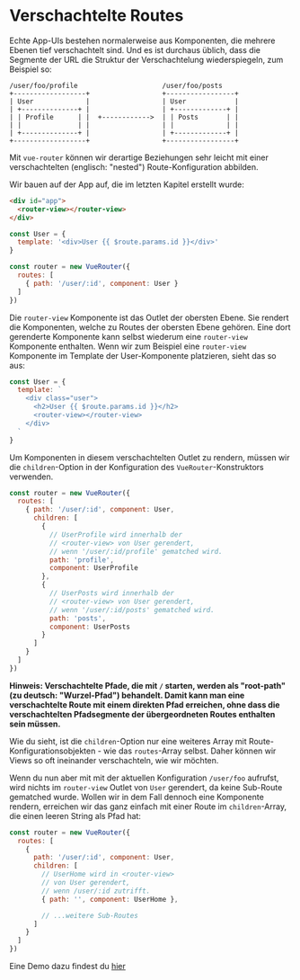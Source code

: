 # Verschachtelte Routes

Echte App-UIs bestehen normalerweise aus Komponenten, die mehrere Ebenen tief verschachtelt sind. Und es ist durchaus üblich, dass die Segmente der URL die Struktur der Verschachtelung wiederspiegeln, zum Beispiel so:

```
/user/foo/profile                     /user/foo/posts
+------------------+                  +-----------------+
| User             |                  | User            |
| +--------------+ |                  | +-------------+ |
| | Profile      | |  +------------>  | | Posts       | |
| |              | |                  | |             | |
| +--------------+ |                  | +-------------+ |
+------------------+                  +-----------------+
```

Mit `vue-router` können wir derartige Beziehungen sehr leicht mit einer verschachtelten (englisch: "nested") Route-Konfiguration abbilden.

Wir bauen auf der App auf, die im letzten Kapitel erstellt wurde:

``` html
<div id="app">
  <router-view></router-view>
</div>
```

``` js
const User = {
  template: '<div>User {{ $route.params.id }}</div>'
}

const router = new VueRouter({
  routes: [
    { path: '/user/:id', component: User }
  ]
})
```

Die `router-view` Komponente ist das Outlet der obersten Ebene. Sie rendert die Komponenten, welche zu Routes der obersten Ebene gehören. Eine dort gerenderte Komponente kann selbst wiederum eine `router-view` Komponente enthalten. Wenn wir zum Beispiel eine `router-view` Komponente im Template der User-Komponente platzieren, sieht das so aus:

``` js
const User = {
  template: `
    <div class="user">
      <h2>User {{ $route.params.id }}</h2>
      <router-view></router-view>
    </div>
  `
}
```

Um Komponenten in diesem verschachtelten Outlet zu rendern, müssen wir die `children`-Option in der Konfiguration des `VueRouter`-Konstruktors verwenden.

``` js
const router = new VueRouter({
  routes: [
    { path: '/user/:id', component: User,
      children: [
        {
          // UserProfile wird innerhalb der
          // <router-view> von User gerendert,
          // wenn '/user/:id/profile' gematched wird.
          path: 'profile',
          component: UserProfile
        },
        {
          // UserPosts wird innerhalb der
          // <router-view> von User gerendert,
          // wenn '/user/:id/posts' gematched wird.
          path: 'posts',
          component: UserPosts
        }
      ]
    }
  ]
})
```

**Hinweis: Verschachtelte Pfade, die mit `/` starten, werden als "root-path" (zu deutsch: "Wurzel-Pfad") behandelt. Damit kann man eine verschachtelte Route mit einem direkten Pfad erreichen, ohne dass die verschachtelten Pfadsegmente der übergeordneten Routes enthalten sein müssen.**

Wie du sieht, ist die `children`-Option nur eine weiteres Array mit Route-Konfigurationsobjekten - wie das `routes`-Array selbst. Daher können wir Views so oft ineinander verschachteln, wie wir möchten.

Wenn du nun aber mit mit der aktuellen Konfiguration `/user/foo` aufrufst, wird nichts im `router-view` Outlet von `User` gerendert, da keine Sub-Route gematched wurde. Wollen wir in dem Fall dennoch eine Komponente rendern, erreichen wir das ganz einfach mit einer Route im `children`-Array, die einen leeren String als Pfad hat:

``` js
const router = new VueRouter({
  routes: [
    {
      path: '/user/:id', component: User,
      children: [
        // UserHome wird in <router-view>
        // von User gerendert,
        // wenn /user/:id zutrifft.
        { path: '', component: UserHome },

        // ...weitere Sub-Routes
      ]
    }
  ]
})
```

Eine Demo dazu findest du [hier](http://jsfiddle.net/yyx990803/L7hscd8h/)
